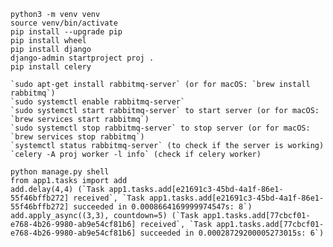     python3 -m venv venv
    source venv/bin/activate
    pip install --upgrade pip
    pip install wheel
    pip install django
    django-admin startproject proj .
    pip install celery

    `sudo apt-get install rabbitmq-server` (or for macOS: `brew install rabbitmq`)
    `sudo systemctl enable rabbitmq-server`
    `sudo systemctl start rabbitmq-server` to start server (or for macOS: `brew services start rabbitmq`)
    `sudo systemctl stop rabbitmq-server` to stop server (or for macOS: `brew services stop rabbitmq`)
    `systemctl status rabbitmq-server` (to check if the server is working)
    `celery -A proj worker -l info` (check if celery worker)
    
    python manage.py shell
    from app1.tasks import add
    add.delay(4,4) (`Task app1.tasks.add[e21691c3-45bd-4a1f-86e1-55f46bffb272] received`, `Task app1.tasks.add[e21691c3-45bd-4a1f-86e1-55f46bffb272] succeeded in 0.0008664169999974547s: 8`)
    add.apply_async((3,3), countdown=5) (`Task app1.tasks.add[77cbcf01-e768-4b26-9980-ab9e54cf81b6] received`, `Task app1.tasks.add[77cbcf01-e768-4b26-9980-ab9e54cf81b6] succeeded in 0.00028729200005273015s: 6`)